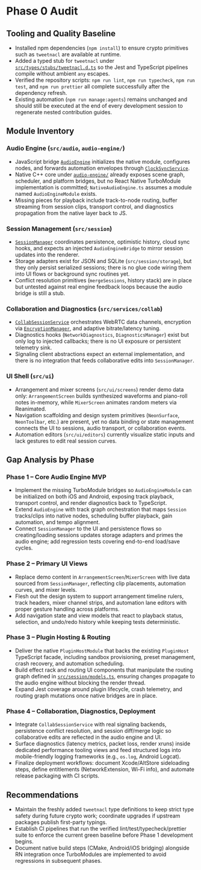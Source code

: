 # Phase 0 Audit

## Tooling and Quality Baseline

- Installed npm dependencies (`npm install`) to ensure crypto primitives such as `tweetnacl` are available at runtime.
- Added a typed stub for `tweetnacl` under [`src/types/stubs/tweetnacl.d.ts`](../src/types/stubs/tweetnacl.d.ts) so the Jest and TypeScript pipelines compile without ambient `any` escapes.
- Verified the repository scripts: `npm run lint`, `npm run typecheck`, `npm run test`, and `npm run prettier` all complete successfully after the dependency refresh.
- Existing automation (`npm run manage:agents`) remains unchanged and should still be executed at the end of every development session to regenerate nested contribution guides.

## Module Inventory

### Audio Engine (`src/audio`, `audio-engine/`)

- JavaScript bridge [`AudioEngine`](../src/audio/AudioEngine.ts) initializes the native module, configures nodes, and forwards automation envelopes through [`ClockSyncService`](../src/audio/Automation.ts).
- Native C++ core under [`audio-engine/`](../audio-engine) already exposes scene graph, scheduler, and platform bridges, but no React Native TurboModule implementation is committed; `NativeAudioEngine.ts` assumes a module named `AudioEngineModule` exists.
- Missing pieces for playback include track-to-node routing, buffer streaming from session clips, transport control, and diagnostics propagation from the native layer back to JS.

### Session Management (`src/session`)

- [`SessionManager`](../src/session/sessionManager.ts) coordinates persistence, optimistic history, cloud sync hooks, and expects an injected `AudioEngineBridge` to mirror session updates into the renderer.
- Storage adapters exist for JSON and SQLite (`src/session/storage`), but they only persist serialized sessions; there is no glue code wiring them into UI flows or background sync routines yet.
- Conflict resolution primitives (`mergeSessions`, history stack) are in place but untested against real engine feedback loops because the audio bridge is still a stub.

### Collaboration and Diagnostics (`src/services/collab`)

- [`CollabSessionService`](../src/services/collab/CollabSessionService.ts) orchestrates WebRTC data channels, encryption via [`EncryptionManager`](../src/services/collab/encryption.ts), and adaptive bitrate/latency tuning.
- Diagnostics hooks (`NetworkDiagnostics`, `DiagnosticsManager`) exist but only log to injected callbacks; there is no UI exposure or persistent telemetry sink.
- Signaling client abstractions expect an external implementation, and there is no integration that feeds collaborative edits into `SessionManager`.

### UI Shell (`src/ui`)

- Arrangement and mixer screens (`src/ui/screens`) render demo data only: `ArrangementScreen` builds synthesized waveforms and piano-roll notes in-memory, while `MixerScreen` animates random meters via Reanimated.
- Navigation scaffolding and design system primitives (`NeonSurface`, `NeonToolbar`, etc.) are present, yet no data binding or state management connects the UI to sessions, audio transport, or collaboration events.
- Automation editors (`src/ui/editors`) currently visualize static inputs and lack gestures to edit real session curves.

## Gap Analysis by Phase

### Phase 1 – Core Audio Engine MVP

- Implement the missing TurboModule bridges so `AudioEngineModule` can be initialized on both iOS and Android, exposing track playback, transport control, and render diagnostics back to TypeScript.
- Extend `AudioEngine` with track graph orchestration that maps `Session` tracks/clips into native nodes, scheduling buffer playback, gain automation, and tempo alignment.
- Connect `SessionManager` to the UI and persistence flows so creating/loading sessions updates storage adapters and primes the audio engine; add regression tests covering end-to-end load/save cycles.

### Phase 2 – Primary UI Views

- Replace demo content in `ArrangementScreen`/`MixerScreen` with live data sourced from `SessionManager`, reflecting clip placements, automation curves, and mixer levels.
- Flesh out the design system to support arrangement timeline rulers, track headers, mixer channel strips, and automation lane editors with proper gesture handling across platforms.
- Add navigation state and view models that react to playback status, selection, and undo/redo history while keeping tests deterministic.

### Phase 3 – Plugin Hosting & Routing

- Deliver the native `PluginHostModule` that backs the existing `PluginHost` TypeScript facade, including sandbox provisioning, preset management, crash recovery, and automation scheduling.
- Build effect rack and routing UI components that manipulate the routing graph defined in [`src/session/models.ts`](../src/session/models.ts), ensuring changes propagate to the audio engine without blocking the render thread.
- Expand Jest coverage around plugin lifecycle, crash telemetry, and routing graph mutations once native bridges are in place.

### Phase 4 – Collaboration, Diagnostics, Deployment

- Integrate `CollabSessionService` with real signaling backends, persistence conflict resolution, and session diff/merge logic so collaborative edits are reflected in the audio engine and UI.
- Surface diagnostics (latency metrics, packet loss, render xruns) inside dedicated performance tooling views and feed structured logs into mobile-friendly logging frameworks (e.g., `os.log`, Android Logcat).
- Finalize deployment workflows: document Xcode/AltStore sideloading steps, define entitlements (NetworkExtension, Wi-Fi info), and automate release packaging with CI scripts.

## Recommendations

- Maintain the freshly added `tweetnacl` type definitions to keep strict type safety during future crypto work; coordinate upgrades if upstream packages publish first-party typings.
- Establish CI pipelines that run the verified lint/test/typecheck/prettier suite to enforce the current green baseline before Phase 1 development begins.
- Document native build steps (CMake, Android/iOS bridging) alongside RN integration once TurboModules are implemented to avoid regressions in subsequent phases.
